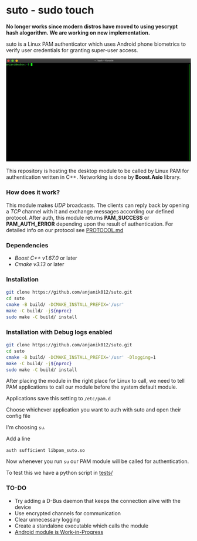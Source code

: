 # suto - sudo touch

**No longer works since modern distros have moved to using yescrypt hash alogorithm. We are working on new implementation.**

suto is a Linux PAM authenticator which uses Android phone biometrics to verify user credentials for granting super-user
access.

![demo](demo.gif)

This repository is hosting the desktop module to be called by Linux PAM for authentication written in C++. 
Networking is done by **Boost.Asio** library.

### How does it work?

This module makes _UDP_ broadcasts. The clients can reply back by opening a _TCP_ channel
with it and exchange messages according our defined protocol. After auth, this module returns
__PAM_SUCCESS__ or __PAM_AUTH_ERROR__ depending upon the result of authentication. For detailed 
info on our protocol see [PROTOCOL.md](src/protocol/PROTOCOL.md)

### Dependencies

* _Boost C++ v1.67.0_ or later
* _Cmake v3.13_ or later

### Installation

```sh
git clone https://github.com/anjanik012/suto.git
cd suto
cmake -B build/ -DCMAKE_INSTALL_PREFIX='/usr'
make -C build/ -j${nproc}
sudo make -C build/ install
```

### Installation with Debug logs enabled 

```sh
git clone https://github.com/anjanik012/suto.git
cd suto
cmake -B build/ -DCMAKE_INSTALL_PREFIX='/usr' -Dlogging=1
make -C build/ -j${nproc}
sudo make -C build/ install
```

After placing the module in the right place for Linux to call, we need to tell
PAM applications to call our module before the system default module.

Applications save this setting to `/etc/pam.d`

Choose whichever application you want to auth with suto and open their config file

I'm choosing `su`.

Add a line 

`auth sufficient libpam_suto.so`

Now whenever you run `su` our PAM module will be called for authentication.

To test this we have a python script in [tests/](/tests)

### TO-DO

* Try adding a D-Bus daemon that keeps the connection alive with the device
* Use encrypted channels for communication
* Clear unnecessary logging
* Create a standalone executable which calls the module
* [Android module is Work-in-Progress](https://github.com/anjanik012/suto-android)



<!-- ### Work done

* **Device detection over _UDP_** - This desktop module broadcasts _UDP_ packets with _SUTO_UDP_HELLO_ message on receiver
port _2020_ and listens for _TCP_ connection on sender port _2021_ asynchronously. 

* **TCP connection established with detected device**- The device upon receiving the broadcast message attempts to connect
with the desktop over _TCP_ and succeeds.

* **Authentication Protocol works** - The implementation of protocol in file `PROTOCOL.md` works. 

* **Sample test**- A test is written in python which mimics the behaviour of actual android client yet to be written. -->
